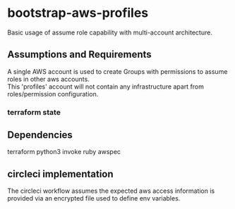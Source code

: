 # bootstrap-aws-profiles
Basic usage of assume role capability with multi-account architecture.

## Assumptions and Requirements

A single AWS account is used to create Groups with permissions to assume roles in other aws accounts.  
This 'profiles' account will not contain any infrastructure apart from roles/permission configuration.  


### terraform state





## Dependencies

terraform
python3
invoke
ruby
awspec

## circleci implementation

The circleci workflow assumes the expected aws access information is provided via an encrypted file used to define
env variables.

